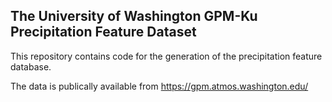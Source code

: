 ## The University of Washington GPM-Ku Precipitation Feature Dataset
This repository contains code for the generation of the precipitation feature database. 

The data is publically available from https://gpm.atmos.washington.edu/     
